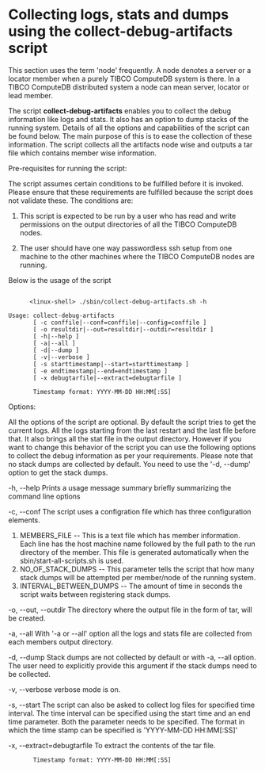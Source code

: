 # Collecting logs, stats and dumps using the collect-debug-artifacts script

This section uses the term 'node' frequently. A node denotes a server or a locator member when a purely TIBCO ComputeDB system is there. In a TIBCO ComputeDB distributed system a node can mean server, locator or lead member.

The script **collect-debug-artifacts** enables you to collect the debug information like logs and stats. It also has an option to dump stacks of the running system. Details of all the options and capabilities of the script can be found below. The main purpose of this is to ease the collection of these information. The script collects all the artifacts node wise and outputs a tar file which contains member wise information.

Pre-requisites for running the script:

The script assumes certain conditions to be fulfilled before it is invoked. Please ensure that these requirements are fulfilled because the script does not validate these.
The conditions are:

1. This script is expected to be run by a user who has read and write permissions on the output directories of all the TIBCO ComputeDB nodes.

2. The user should have one way passwordless ssh setup from one machine to the other machines where the TIBCO ComputeDB nodes are running.

Below is the usage of the script

```pre

      <linux-shell> ./sbin/collect-debug-artifacts.sh -h

Usage: collect-debug-artifacts
       [ -c conffile|--conf=conffile|--config=conffile ]
       [ -o resultdir|--out=resultdir|--outdir=resultdir ]
       [ -h|--help ]
       [ -a|--all ]
       [ -d|--dump ]
       [ -v|--verbose ]
       [ -s starttimestamp|--start=starttimestamp ]
       [ -e endtimestamp|--end=endtimestamp ]
       [ -x debugtarfile|--extract=debugtarfile ]

       Timestamp format: YYYY-MM-DD HH:MM[:SS]
```

Options:

  All the options of the script are optional. By default the script tries to get the current logs. All the logs starting from the last restart and the last file before that. It also brings all the stat file in the output directory. However if you want to change this behavior of the script you can use the following options to collect the debug information as per your requirements. Please note that no stack dumps are collected by default. You need to use the '-d, --dump' option to get the stack dumps.

  -h, --help
  Prints a usage message summary briefly summarizing the command line options

  -c, --conf 
  The script uses a configration file which has three configuration elements.
  1. MEMBERS_FILE -- This is a text file which has member information. Each line has the host machine name followed by the full path to the run directory of the member. This file is generated automatically when the sbin/start-all-scripts.sh is used.
  2. NO_OF_STACK_DUMPS -- This parameter tells the script that how many stack dumps will be attempted per member/node of the running system.
  3. INTERVAL_BETWEEN_DUMPS -- The amount of time in seconds the script waits between registering stack dumps.

  -o, --out, --outdir
  The directory where the output file in the form of tar, will be created.

  -a, --all
  With '-a or --all' option all the logs and stats file are collected from each members output directory.

  -d, --dump
  Stack dumps are not collected by default or with -a, --all option. The user need to explicitly provide this argument if the stack dumps need to be collected.

  -v, --verbose
  verbose mode is on.

  -s, --start
  The script can also be asked to collect log files for specified time interval. The time interval can be specified using the start time and an end time parameter. Both the parameter needs to be specified. The format in which the time stamp can be specified is 'YYYY-MM-DD HH:MM[:SS]'

  -x, --extract=debugtarfile 
  To extract the contents of the tar file.

           Timestamp format: YYYY-MM-DD HH:MM[:SS]

